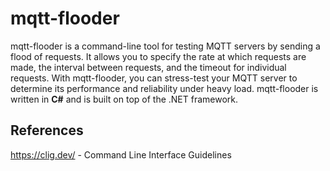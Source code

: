 # mqtt-flooder

mqtt-flooder is a command-line tool for testing MQTT servers by sending a flood of requests. It allows you to specify the rate at which requests are made, the interval between requests, and the timeout for individual requests. With mqtt-flooder, you can stress-test your MQTT server to determine its performance and reliability under heavy load. mqtt-flooder is written in **C#** and is built on top of the .NET framework.


## References

https://clig.dev/ - Command Line Interface Guidelines
